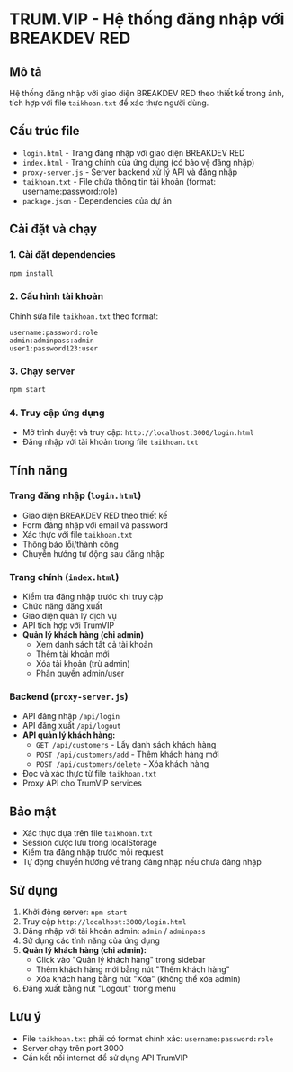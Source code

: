 # TRUM.VIP - Hệ thống đăng nhập với BREAKDEV RED

## Mô tả
Hệ thống đăng nhập với giao diện BREAKDEV RED theo thiết kế trong ảnh, tích hợp với file `taikhoan.txt` để xác thực người dùng.

## Cấu trúc file
- `login.html` - Trang đăng nhập với giao diện BREAKDEV RED
- `index.html` - Trang chính của ứng dụng (có bảo vệ đăng nhập)
- `proxy-server.js` - Server backend xử lý API và đăng nhập
- `taikhoan.txt` - File chứa thông tin tài khoản (format: username:password:role)
- `package.json` - Dependencies của dự án

## Cài đặt và chạy

### 1. Cài đặt dependencies
```bash
npm install
```

### 2. Cấu hình tài khoản
Chỉnh sửa file `taikhoan.txt` theo format:
```
username:password:role
admin:adminpass:admin
user1:password123:user
```

### 3. Chạy server
```bash
npm start
```

### 4. Truy cập ứng dụng
- Mở trình duyệt và truy cập: `http://localhost:3000/login.html`
- Đăng nhập với tài khoản trong file `taikhoan.txt`

## Tính năng

### Trang đăng nhập (`login.html`)
- Giao diện BREAKDEV RED theo thiết kế
- Form đăng nhập với email và password
- Xác thực với file `taikhoan.txt`
- Thông báo lỗi/thành công
- Chuyển hướng tự động sau đăng nhập

### Trang chính (`index.html`)
- Kiểm tra đăng nhập trước khi truy cập
- Chức năng đăng xuất
- Giao diện quản lý dịch vụ
- API tích hợp với TrumVIP
- **Quản lý khách hàng (chỉ admin)**
  - Xem danh sách tất cả tài khoản
  - Thêm tài khoản mới
  - Xóa tài khoản (trừ admin)
  - Phân quyền admin/user

### Backend (`proxy-server.js`)
- API đăng nhập `/api/login`
- API đăng xuất `/api/logout`
- **API quản lý khách hàng:**
  - `GET /api/customers` - Lấy danh sách khách hàng
  - `POST /api/customers/add` - Thêm khách hàng mới
  - `POST /api/customers/delete` - Xóa khách hàng
- Đọc và xác thực từ file `taikhoan.txt`
- Proxy API cho TrumVIP services

## Bảo mật
- Xác thực dựa trên file `taikhoan.txt`
- Session được lưu trong localStorage
- Kiểm tra đăng nhập trước mỗi request
- Tự động chuyển hướng về trang đăng nhập nếu chưa đăng nhập

## Sử dụng
1. Khởi động server: `npm start`
2. Truy cập `http://localhost:3000/login.html`
3. Đăng nhập với tài khoản admin: `admin` / `adminpass`
4. Sử dụng các tính năng của ứng dụng
5. **Quản lý khách hàng (chỉ admin):**
   - Click vào "Quản lý khách hàng" trong sidebar
   - Thêm khách hàng mới bằng nút "Thêm khách hàng"
   - Xóa khách hàng bằng nút "Xóa" (không thể xóa admin)
6. Đăng xuất bằng nút "Logout" trong menu

## Lưu ý
- File `taikhoan.txt` phải có format chính xác: `username:password:role`
- Server chạy trên port 3000
- Cần kết nối internet để sử dụng API TrumVIP
